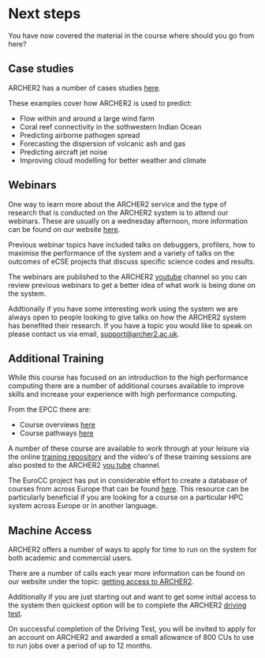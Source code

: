 # Next steps

You have now covered the material in the course where should you go from here?
## Case studies

ARCHER2 has a number of cases studies [here](https://www.archer2.ac.uk/research/case-studies/).

These examples cover how ARCHER2 is used to predict:

- Flow within and around a large wind farm
- Coral reef connectivity in the sothwestern Indian Ocean
- Predicting airborne pathogen spread
- Forecasting the dispersion of volcanic ash and gas
- Predicting aircraft jet noise
- Improving cloud modelling for better weather and climate


## Webinars 

One way to learn more about the ARCHER2 service and the type of research that is conducted on the ARCHER2 system is to attend our webinars.
These are usually on a wednesday afternoon, more information can be found on our website [here](https://www.archer2.ac.uk/training/materials/webinars).

Previous webinar topics have included talks on debuggers, profilers, how to maximise the performance of the system and a variety of talks on the outcomes of eCSE projects that discuss specific science codes and results.

The webinars are published to the ARCHER2 [youtube](https://www.youtube.com/@archer2hpc596/videos) channel so you can review previous webinars to get a better idea of what work is being done on the system. 

Addtionally if you have some interesting work using the system we are always open to people looking to give talks on how the ARCHER2 system has benefited their research. If you have a topic you would like to speak on please contact us via email, support@archer2.ac.uk.

## Additional Training

While this course has focused on an introduction to the high performance computing there are a number of additional courses available to improve skills and increase your experience with high performance computing.

From the EPCC there are:

- Course overviews [here](https://www.archer2.ac.uk/training/courses/)
- Course pathways [here](https://www.archer2.ac.uk/training/courses/course-paths)

A number of these course are available to work through at your leisure via the online [training repository](https://www.archer2.ac.uk/training/materials/) and the video's of these training sessions are also posted to the ARCHER2 [you tube](https://www.youtube.com/@archer2hpc596/videos) channel.

The EuroCC project has put in considerable effort to create a database of courses from across Europe that can be found [here](https://www.eurocc-access.eu/services/training/). This resource can be particularly beneficial if you are looking for a course on a particular HPC system across Europe or in another language.

## Machine Access

ARCHER2 offers a number of ways to apply for time to run on the system for both academic and commercial users.

There are a number of calls each year more information can be found on our website under the topic: [getting access to ARCHER2](https://www.archer2.ac.uk/support-access/access.html).

Additionally if you are just starting out and want to get some initial access to the system then quickest option will be to complete the ARCHER2 [driving test](https://www.archer2.ac.uk/training/driving-test.html).

On successful completion of the Driving Test, you will be invited to apply for an account on ARCHER2 and awarded a small allowance of 800 CUs to use to run jobs over a period of up to 12 months.
